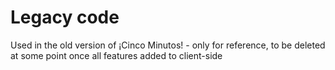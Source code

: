 # Legacy code
Used in the old version of ¡Cinco Minutos! - only for reference, to be deleted at some point once all features added to client-side